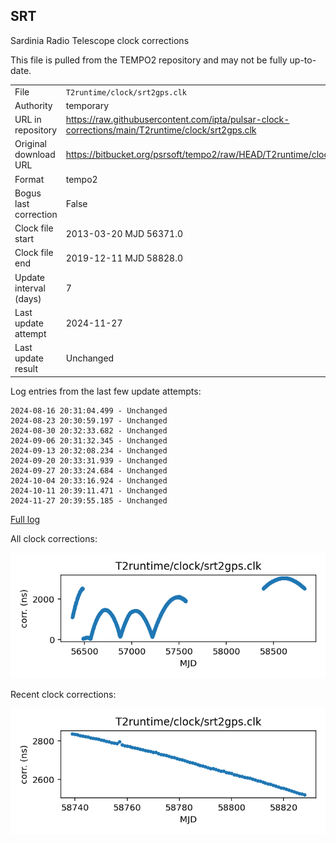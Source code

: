 
## SRT

Sardinia Radio Telescope clock corrections

This file is pulled from the TEMPO2 repository and may not be fully
up-to-date.

|     |     |
|:--- |:--- |
| File | `T2runtime/clock/srt2gps.clk` |
| Authority | temporary |
| URL in repository | <https://raw.githubusercontent.com/ipta/pulsar-clock-corrections/main/T2runtime/clock/srt2gps.clk> |
| Original download URL | <https://bitbucket.org/psrsoft/tempo2/raw/HEAD/T2runtime/clock/srt2gps.clk> |
| Format | tempo2 |
| Bogus last correction | False |
| Clock file start | 2013-03-20 MJD 56371.0 |
| Clock file end | 2019-12-11 MJD 58828.0 |
| Update interval (days) | 7 |
| Last update attempt | 2024-11-27 |
| Last update result | Unchanged |

Log entries from the last few update attempts:
```
2024-08-16 20:31:04.499 - Unchanged
2024-08-23 20:30:59.197 - Unchanged
2024-08-30 20:32:33.682 - Unchanged
2024-09-06 20:31:32.345 - Unchanged
2024-09-13 20:32:08.234 - Unchanged
2024-09-20 20:33:31.939 - Unchanged
2024-09-27 20:33:24.684 - Unchanged
2024-10-04 20:33:16.924 - Unchanged
2024-10-11 20:39:11.471 - Unchanged
2024-11-27 20:39:55.185 - Unchanged
```
[Full log](https://raw.githubusercontent.com/ipta/pulsar-clock-corrections/main/log/T2runtime/clock/srt2gps.clk.log)


All clock corrections:

![plot of all clock corrections](srt2gps.clk.png "All corrections")

Recent clock corrections:

![plot of recent clock corrections](srt2gps.clk.short.png "Recent corrections")

